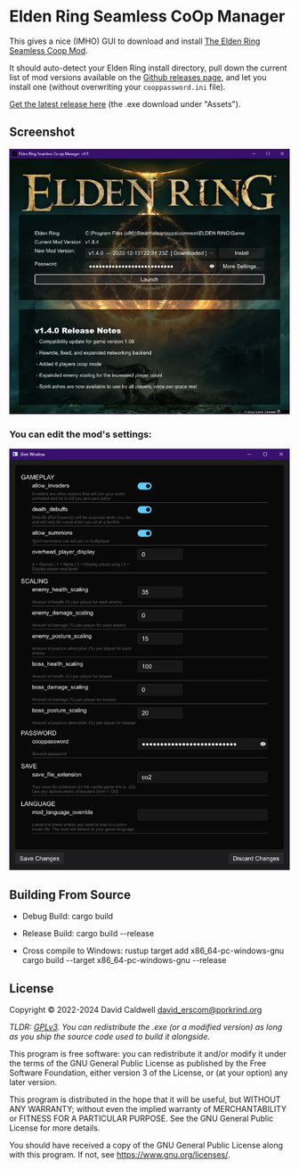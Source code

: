 Elden Ring Seamless CoOp Manager
================================

This gives a nice (IMHO) GUI to download and install [The Elden Ring
Seamless Coop Mod][1].

It should auto-detect your Elden Ring install directory, pull down the
current list of mod versions available on the [Github releases page][2], and
let you install one (without overwriting your `cooppassword.ini` file).

[Get the latest release here][3] (the .exe download under "Assets").

Screenshot
----------

![Screenshot](assets/screenshot.png)

### You can edit the mod's settings:

![Screenshot](assets/screenshot-settings.png)

[1]: https://github.com/LukeYui/EldenRingSeamlessCoopRelease
[2]: https://github.com/LukeYui/EldenRingSeamlessCoopRelease/releases
[3]: https://github.com/caldwell/erscom/releases/latest

Building From Source
--------------------

* Debug Build:
      cargo build

* Release Build:
      cargo build --release

* Cross compile to Windows:
      rustup target add x86_64-pc-windows-gnu
      cargo build --target x86_64-pc-windows-gnu --release

License
-------

Copyright © 2022-2024 David Caldwell <david_erscom@porkrind.org>

*TLDR: [GPLv3](LICENSE.md). You can redistribute the .exe (or a modified
version) as long as you ship the source code used to build it alongside.*

This program is free software: you can redistribute it and/or modify
it under the terms of the GNU General Public License as published by
the Free Software Foundation, either version 3 of the License, or
(at your option) any later version.

This program is distributed in the hope that it will be useful,
but WITHOUT ANY WARRANTY; without even the implied warranty of
MERCHANTABILITY or FITNESS FOR A PARTICULAR PURPOSE.  See the
GNU General Public License for more details.

You should have received a copy of the GNU General Public License
along with this program.  If not, see <https://www.gnu.org/licenses/>.
